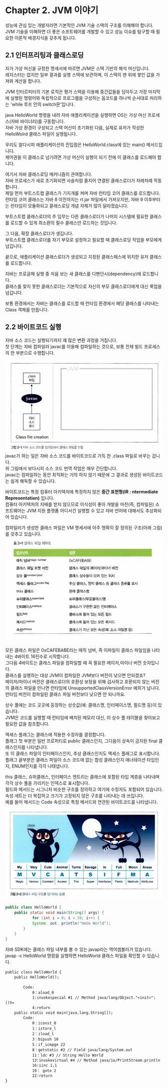 # Chapter 2. JVM 이야기

성능에 관심 있는 개발자라면 기본적인 JVM 기술 스택의 구조를 이해해야 합니다.   
JVM 기술을 이해하면 더 좋은 소프트웨어를 개발할 수 있고 성능 이슈를 탐구할 때 필요한 이론적 배경지식을 갖추게 됩니다.

## 2.1 인터프리팅과 클래스로딩
자가 가상 머신을 규정한 명세서에 따르면 JVM은 스택 기반의 해석 머신입니다.   
레지스터는 없지만 일부 결과를 실행 스택에 보관하며, 이 스택의 맨 위에 쌓인 값을 가져와 계산을 합니다.

JVM 인터르피터의 기본 로직은 평가 스택을 이용해 중간값들을 담아두고 가장 마지막에 실행된 명령어와 독립적으로 프로그램을 구성하는 옵코드를 하나씩 순서대로 처리하는 'while 루프 안의 switch문'입니다.

java HelloWorld 명령을 내려 자바 애플리케이션을 실행하면 OS는 가상 머신 프로세스(자바 바이너리)를 구동합니다.   
자바 가상 환경이 구성되고 스택 머신이 초기화된 다음, 실제로 유저가 작성한 HelloWolrd 클래스 파일이 실행됩니다.

우리도 알다시피 애플리케이션의 진입점은 HelloWorld.class에 있는 main() 메서드입니다.   
제어권을 이 클래스로 넘기려면 가상 머신이 실행이 되기 전에 이 클래스를 로드해야 합니다.

여기서 자바 클래스로딩 매커니즘이 관여합니다.   
자바 프로세스가 새로 초기화되면 사슬처럼 줄지어 연결된 클래스로더가 차례차례 작동합니다.   
제일 먼저 부트스트랩 클래스가 기지개를 켜며 자바 런타임 코어 클래스를 로드합니다.   
런타임 코어 클래스는 자바 8 이전까지는 rt.jar 파일에서 가져오지만, 자바 9 이후부터는 런타임이 모듈화되고 클래스로딩 개념 자체가 많이 달라졌습니다.

부트스트랩 클래스로더의 주 임무는 다른 클래스로더가 나머지 시스템에 필요한 클래스를 로드할 수 있게 최소환의 필수 클래스만 로드하는 것입니다.

그 다음, 확장 클래스로더가 생깁니다.   
부트스트랩 클래스로더를 자기 부모로 설정하고 필요할 때 클래스로딩 작업을 부모에게 넘깁니다.

끝으로, 애플리케이션 클래스로더가 생성되고 지정된 클래스패스에 위치한 유저 클래스를 로드합니다.

자바는 프로글매 실행 중 처음 보는 새 클래스를 디펜던시(dependency)에 로드합니다.   
클래스를 찾지 못한 클래스로더는 기본적으로 자신의 부모 클래스로더에게 대신 룩업을 넘깁니다.   

보통 환경에서는 자바는 클래스를 로드할 때 런타임 환경에서 해당 클래스를 나타내는 Class 객체를 만듭니다.

## 2.2 바이트코드 실행
자바 소스 코드는 실행되기까지 꽤 많은 변환 과정을 거칩니다.   
첫 단계는 자바 컴파일러 javac를 이용해 컴파일하는 것으로, 보통 전체 빌드 프로세스의 한 부분으로 수행합니다.   

![자바 소스 코드를 컴파일해서 클래스 파일을 만듦](image/compiling_java_source_to_class_file.png)
javac가 하는 일은 자바 소스 코드를 바이트코드로 가득 찬 .class 파일로 바꾸는 겁니다.   
위 그림애서 보다시피 소스 코드 번역 작업은 매우 간단합니다.   
javac는 컴파일하는 동안 최적화는 거의 하지 않기 때문에 그 결과로 생성된 바이트코드는 쉽게 해독할 수 있습니다.

바이트코드는 특정 컴퓨터 아키텍처에 특정하지 않은 **중간 표현형(IR : ntermediate Representation)** 입니다.   
컴퓨터 아키텍처의 지배를 받지 않으므로 이식성이 좋아 개발을 마친(즉, 컴파일된) 소프트웨어는 JVM 지원 플랫폼 어디서건 실행할 수 있고 자바 언어에 대해서도 추상화되어 있습니다.

컴파일러가 생성한 클래스 파일은 VM 명세서에 아주 명확히 잘 정의된 구조(아래 그림)를 갖추고 있습니다.
![클래스 파일 해부도](image/class_file_anatomy.png)

모든 클래스 파일은 0xCAFEBABE라는 매직 넘버, 즉 이파일이 클래스 파일임을 나타내는 4바이트 16진수로 시작합니다.   
그다음 4바이트는 클래스 파일을 컴파일할 때 꼭 필요한 메이저,마이너 버전 숫자입니다.   
클래스를 실행하는 대상 JVM이 컴파일한 JVM보다 버전이 낮으면 안되겠죠?   
메이저/마이너 버전은 클래스로더의 호환성 보장을 위해 검사하고 호환되지 않는 버전의 클래스 파일을 만나면 런타임에 UnsupportedClassVersionError 예외가 납니다.   
런타임 버전이 컴파일된 클래스 파일 버전보다 낮으면 안 되니까요.

상수 풀에는 코드 곳곳에 등장하는 상숫값(예: 클래스명, 인터페이스명, 필드명 등)이 있습니다.   
JVM은 코드를 실행할 때 런타임에 배치된 메모리 대신, 이 상수 풀 테이블을 찾아보고 필요한 값을 참조합니다.

액세스 플래그는 클래스에 적용한 수정자를 결정합니다.   
플래그 첫 부분은 일반 프로퍼티로 public 클래스인지, 그다음이 상속이 금지된 final 클래스인지를 나타냅니다.   
또 이 클래스 파일이 인터페이스인지, 추상 클래스인지도 액세스 플래그로 표시합니다.   
플래그 끝부분은 클래스 파일이 소스 코드에 없는 합성 클래스인지 애너테이션 타입인지, ENUM인지를 각각 나태냅니다.

this 클래스, 슈퍼클래스, 인터페이스 엔트리는 클래스에 포함된 타입 계층을 나타내며 각각 상수 풀을 가리키는 인덱스로 표시합니다.   
필드와 메서드는 시그니처 비슷한 구조를 정의하고 여기에 수정자도 포함되어 있습니다.   
속성 세트는 더 복잡하고 크기가 고정되지 않은 구조를 나타내는 데 쓰입니다.   
예를 들어 메서드는 Code 속성으로 특정 메서드와 연관된 바이트코드를 나타냅니다.

![클래스 파일 암기요령](image/class_file_memorization_tips.png)

```java
public class HelloWorld {
    public static void main(String[] args) {
            for (int i = 0; i < 10; i++) {
            System. out. println("HeUo World");
        }
    }
}
```

자바 SDK에는 클래스 파일 내부를 볼 수 있는 javap라는 역어셈블러가 있습니다.   
javap -c HelloWorld 명령을 실행하면 HelloWorld 클래스 파일을 확인할 수 있습니다.

```class
public class HelloWorld {
    public HelloWorld();

        Code:
            0：aload_0
            1:invokespecial #1 // Method java/lang/Object."<init>":()V=
            4:return
    public static void main(java.lang.String[]);
        Code:
            0：iconst_0
            1：istore_l
            2：iload_l
            3：bipush 10
            5：if_icmpge 22
            8：getstatic #2 // Field java/lang/System.out
            11：ldc #3 // String Hello World
            13:invokevirtual #4 // Method java/io/PrintStream.println
            16:iinc 1,1
            19： goto 2
            22:return
}
```

